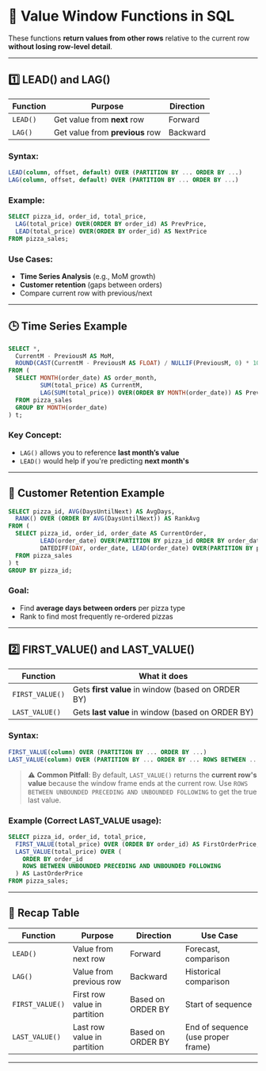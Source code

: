 # 🎯 Value Window Functions in SQL

These functions **return values from other rows** relative to the current row **without losing row-level detail**.

---

## 1️⃣ **LEAD()** and **LAG()**

| Function | Purpose                         | Direction |
| -------- | ------------------------------- | --------- |
| `LEAD()` | Get value from **next** row     | Forward   |
| `LAG()`  | Get value from **previous** row | Backward  |

### Syntax:

```sql
LEAD(column, offset, default) OVER (PARTITION BY ... ORDER BY ...)
LAG(column, offset, default) OVER (PARTITION BY ... ORDER BY ...)
```

### Example:

```sql
SELECT pizza_id, order_id, total_price,
  LAG(total_price) OVER(ORDER BY order_id) AS PrevPrice,
  LEAD(total_price) OVER(ORDER BY order_id) AS NextPrice
FROM pizza_sales;
```

### Use Cases:

* **Time Series Analysis** (e.g., MoM growth)
* **Customer retention** (gaps between orders)
* Compare current row with previous/next

---

## 🕒 Time Series Example

```sql
SELECT *, 
  CurrentM - PreviousM AS MoM,
  ROUND(CAST(CurrentM - PreviousM AS FLOAT) / NULLIF(PreviousM, 0) * 100, 1) AS MoMPercent
FROM (
  SELECT MONTH(order_date) AS order_month,
         SUM(total_price) AS CurrentM,
         LAG(SUM(total_price)) OVER(ORDER BY MONTH(order_date)) AS PreviousM
  FROM pizza_sales
  GROUP BY MONTH(order_date)
) t;
```

### Key Concept:

* `LAG()` allows you to reference **last month’s value**
* `LEAD()` would help if you're predicting **next month's**

---

## 👥 Customer Retention Example

```sql
SELECT pizza_id, AVG(DaysUntilNext) AS AvgDays,
  RANK() OVER (ORDER BY AVG(DaysUntilNext)) AS RankAvg
FROM (
  SELECT pizza_id, order_id, order_date AS CurrentOrder,
         LEAD(order_date) OVER(PARTITION BY pizza_id ORDER BY order_date) AS NextOrder,
         DATEDIFF(DAY, order_date, LEAD(order_date) OVER(PARTITION BY pizza_id ORDER BY order_date)) AS DaysUntilNext
  FROM pizza_sales
) t
GROUP BY pizza_id;
```

### Goal:

* Find **average days between orders** per pizza type
* Rank to find most frequently re-ordered pizzas

---

## 2️⃣ **FIRST\_VALUE()** and **LAST\_VALUE()**

| Function        | What it does                                       |
| --------------- | -------------------------------------------------- |
| `FIRST_VALUE()` | Gets **first value** in window (based on ORDER BY) |
| `LAST_VALUE()`  | Gets **last value** in window (based on ORDER BY)  |

### Syntax:

```sql
FIRST_VALUE(column) OVER (PARTITION BY ... ORDER BY ...)
LAST_VALUE(column) OVER (PARTITION BY ... ORDER BY ... ROWS BETWEEN ...)
```

> ⚠️ **Common Pitfall**:
> By default, `LAST_VALUE()` returns the **current row's value** because the window frame ends at the current row.
> Use `ROWS BETWEEN UNBOUNDED PRECEDING AND UNBOUNDED FOLLOWING` to get the true last value.

### Example (Correct LAST\_VALUE usage):

```sql
SELECT pizza_id, order_id, total_price,
  FIRST_VALUE(total_price) OVER (ORDER BY order_id) AS FirstOrderPrice,
  LAST_VALUE(total_price) OVER (
    ORDER BY order_id 
    ROWS BETWEEN UNBOUNDED PRECEDING AND UNBOUNDED FOLLOWING
  ) AS LastOrderPrice
FROM pizza_sales;
```

---

## 🔄 Recap Table

| Function        | Purpose                      | Direction         | Use Case                           |
| --------------- | ---------------------------- | ----------------- | ---------------------------------- |
| `LEAD()`        | Value from next row          | Forward           | Forecast, comparison               |
| `LAG()`         | Value from previous row      | Backward          | Historical comparison              |
| `FIRST_VALUE()` | First row value in partition | Based on ORDER BY | Start of sequence                  |
| `LAST_VALUE()`  | Last row value in partition  | Based on ORDER BY | End of sequence (use proper frame) |

---
